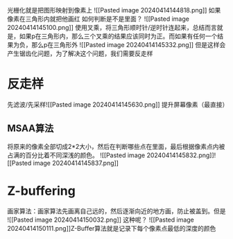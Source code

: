 光栅化就是把图形映射到像素上
![[Pasted image 20240414144818.png]]
如果像素在三角形内就把他画红
如何判断是不是里面？
![[Pasted image 20240414145100.png]]
使用叉乘，将三角形顺时针/逆时针连起来，总结而言就是，如果p在三角形内，那么三个叉乘的结果应该同时为正。而如果有任何一个结果为负，那么p在三角形外
![[Pasted image 20240414145332.png]]
但是这样会产生锯齿化问题，为了解决这个问题，我们需要反走样
# 反走样
先滤波/先采样![[Pasted image 20240414145630.png]]
提升屏幕像素（最直接）
## MSAA算法
将原来的像素全部切成2\*2大小，然后在判断哪些点在里面，最后根据像素点内被占满的百分比着不同深浅的颜色。
![[Pasted image 20240414145832.png]]![[Pasted image 20240414145837.png]]
# Z-buffering
画家算法：画家算法先画离自己远的，然后逐渐向近的地方画，防止被盖到。但是
![[Pasted image 20240414150032.png]]
这种呢？
![[Pasted image 20240414150111.png]]Z-Buffer算法就是记录下每个像素点最低的深度的颜色
